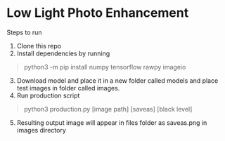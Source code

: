 # Low Light Photo Enhancement

Steps to run

1. Clone this repo 
2. Install dependencies by running 

>python3 -m pip install numpy tensorflow rawpy imageio
3. Download model and place it in a new folder called models and place test images in folder called images.
4. Run production script
>python3 production.py [image path] [saveas] [black level]
5. Resulting output image will appear in files folder as saveas.png in images directory
